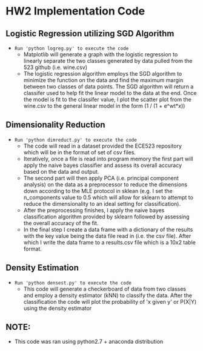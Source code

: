 # HW2 Implementation Code

## Logistic Regression utilizing SGD Algorithm 
- ``` Run 'python logreg.py' to execute the code ```
  - Matplotlib will generate a graph with the logistic regression to linearly separate the two classes generated by data pulled from the 523 github (i.e. wine.csv)
  - The logistic regression algorithm employs the SGD algorithm to minimize the function on the data and find the maximum margin between two classes of data points. The SGD algorithm will return a classifer used to help fit the linear model to the data at the end. Once the model is fit to the classifer value, I plot the scatter plot from the wine.csv to the general linear model in the form (1 / (1 + e^wt*x))

## Dimensionality Reduction 
- ``` Run 'python dimreduct.py' to execute the code ```
  - The code will read in a dataset provided the ECE523 repository which will be in the format of set of csv files. 
  - Iteratively, once a file is read into program memory the first part will apply the naive bayes classifier and assess its overall accuracy based on the data and output. 
  - The second part will then apply PCA (i.e. principal component analysis) on the data as a preprocessor to reduce the dimensions down according to the MLE protocol in sklean (e.g. I set the n_components value to 0.5 which will allow for sklearn to attempt to reduce the dimensionality to an ideal setting for classification). 
  - After the preprocessing finishes, I apply the naive bayes classification algorithm provided by sklearn followed by assessing the overall accuracy of the fit. 
  - In the final step I create a data frame with a dictionary of the results with the key value being the data file read in (i.e. the csv file). After which I write the data frame to a results.csv file which is a 10x2 table format.

## Density Estimation
- ``` Run 'python densest.py' to execute the code ```
  - This code will generate a checkerboard of data from two classes and employ a density estimator (kNN) to classify the data. After the classification the code will plot the probability of 'x given y' or P(X|Y) using the density estimator

## NOTE:
- This code was ran using python2.7 + anaconda distribution

